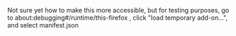 Not sure yet how to make this more accessible, but for testing purposes, go to about:debugging#/runtime/this-firefox , click "load temporary add-on...", and select manifest.json
